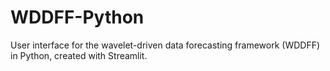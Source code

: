 # WDDFF-Python
User interface for the wavelet-driven data forecasting framework (WDDFF) in Python, created with Streamlit.
